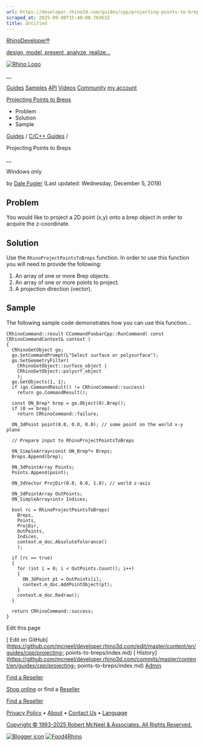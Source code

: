 ```yaml
---
url: https://developer.rhino3d.com/guides/cpp/projecting-points-to-breps/
scraped_at: 2025-09-08T15:40:08.703632
title: Untitled
---
```


[RhinoDeveloper®](/)

[design, model, present, analyze, realize...](/)

[![Rhino Logo](https://developer.rhino3d.com/images/rhinodevlogo.png)](/)

__

[Guides](https://developer.rhino3d.com/guides)
[Samples](https://developer.rhino3d.com/samples)
[API](https://developer.rhino3d.com/api)
[Videos](https://developer.rhino3d.com/videos)
[Community](https://discourse.mcneel.com/c/rhino-developer) [my account
](https://www.rhino3d.com/my-account/ "Manage your account, licenses, and
teams")

[Projecting Points to
Breps](https://developer.rhino3d.com/guides/cpp/projecting-points-to-breps/)

  * Problem
  * Solution
  * Sample

[Guides](https://developer.rhino3d.com/en/guides/) / [C/C++
Guides](https://developer.rhino3d.com/en/guides/cpp/) /

Projecting Points to Breps

__

Windows only

by [Dale Fugier](https://discourse.mcneel.com/u/dale/) (Last updated:
Wednesday, December 5, 2018)

## Problem

You would like to project a 2D point (x,y) onto a brep object in order to
acquire the z-coordinate.

## Solution

Use the `RhinoProjectPointsToBreps` function. In order to use this function
you will need to provide the following:

  1. An array of one or more Brep objects.
  2. An array of one or more points to project.
  3. A projection direction (vector).

## Sample

The following sample code demonstrates how you can use this function…

    
    
    CRhinoCommand::result CCommandFoobarCpp::RunCommand( const CRhinoCommandContext& context )
    {
      CRhinoGetObject go;
      go.SetCommandPrompt(L"Select surface or polysurface");
      go.SetGeometryFilter(
        CRhinoGetObject::surface_object |
        CRhinoGetObject::polysrf_object
        );
      go.GetObjects(1, 1);
      if (go.CommandResult() != CRhinoCommand::success)
        return go.CommandResult();
    
      const ON_Brep* brep = go.Object(0).Brep();
      if (0 == brep)
        return CRhinoCommand::failure;
    
      ON_3dPoint point(0.0, 0.0, 0.0); // some point on the world x-y plane
    
      // Prepare input to RhinoProjectPointsToBreps
    
      ON_SimpleArray<const ON_Brep*> Breps;
      Breps.Append(brep);
    
      ON_3dPointArray Points;
      Points.Append(point);
    
      ON_3dVector ProjDir(0.0, 0.0, 1.0); // world z-axis
    
      ON_3dPointArray OutPoints;
      ON_SimpleArray<int> Indices;
    
      bool rc = RhinoProjectPointsToBreps(
        Breps,
        Points,
        ProjDir,
        OutPoints,
        Indices,
        context.m_doc.AbsoluteTolerance()
        );
    
      if (rc == true)
      {
        for (int i = 0; i < OutPoints.Count(); i++)
        {
          ON_3dPoint pt = OutPoints[i];
          context.m_doc.AddPointObject(pt);
        }
        context.m_doc.Redraw();
      }
    
      return CRhinoCommand::success;
    }
    

Edit this page

[ Edit on
GitHub](https://github.com/mcneel/developer.rhino3d.com/edit/master/content/en/guides/cpp/projecting-
points-to-breps/index.md) [
History](https://github.com/mcneel/developer.rhino3d.com/commits/master/content/en/guides/cpp/projecting-
points-to-breps/index.md) [ Admin](https://developer.rhino3d.com/admin)

[Find a Reseller](https://www.rhino3d.com/sales)

[Shop online](https://www.rhino3d.com/store) or find a
[Reseller](https://www.rhino3d.com/sales)

[Find a Reseller](https://www.rhino3d.com/sales)

[Privacy Policy](https://www.rhino3d.com/privacy) •
[About](https://www.rhino3d.com/mcneel/about) • [Contact
Us](https://www.rhino3d.com/mcneel/contact) • [
Language](https://www.rhino3d.com/language "Change to a different region or
language")

[Copyright © 1993-2025 Robert McNeel & Associates. All Rights
Reserved.](https://www.rhino3d.com/mcneel/about)

[](https://www.facebook.com/McNeelRhinoceros/)
[](https://twitter.com/bobmcneel) [](https://www.linkedin.com/groups/75313/)
[](https://www.youtube.com/user/RhinoGuide/videos) [](https://vimeo.com/rhino)
[![Blogger
icon](https://developer.rhino3d.com/images/blogger.svg)](http://blog.rhino3d.com/)
[![Food4Rhino](https://developer.rhino3d.com/images/f4r_icon_01.svg)](https://www.food4rhino.com)

